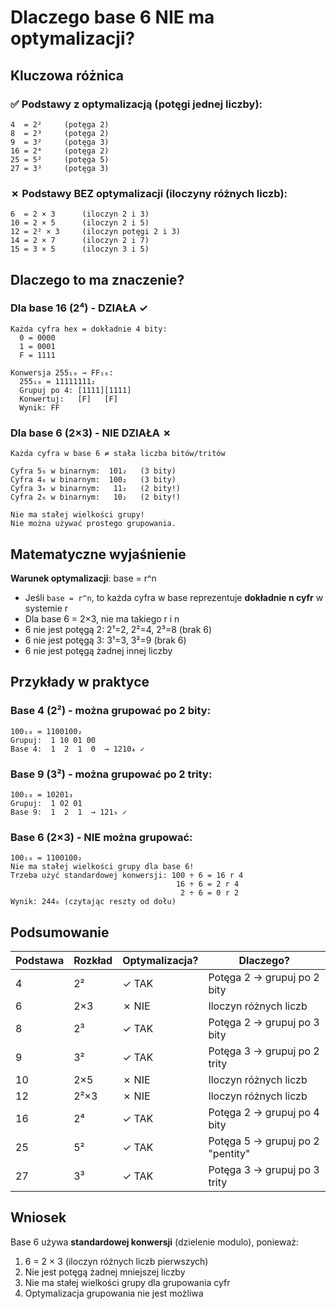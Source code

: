 # Dlaczego base 6 NIE ma optymalizacji?

## Kluczowa różnica

### ✅ Podstawy z optymalizacją (potęgi jednej liczby):
```
4  = 2²     (potęga 2)
8  = 2³     (potęga 2)
9  = 3²     (potęga 3)
16 = 2⁴     (potęga 2)
25 = 5²     (potęga 5)
27 = 3³     (potęga 3)
```

### ✗ Podstawy BEZ optymalizacji (iloczyny różnych liczb):
```
6  = 2 × 3      (iloczyn 2 i 3)
10 = 2 × 5      (iloczyn 2 i 5)
12 = 2² × 3     (iloczyn potęgi 2 i 3)
14 = 2 × 7      (iloczyn 2 i 7)
15 = 3 × 5      (iloczyn 3 i 5)
```

## Dlaczego to ma znaczenie?

### Dla base 16 (2⁴) - DZIAŁA ✓
```
Każda cyfra hex = dokładnie 4 bity:
  0 = 0000
  1 = 0001
  F = 1111
  
Konwersja 255₁₀ → FF₁₆:
  255₁₀ = 11111111₂
  Grupuj po 4: [1111][1111]
  Konwertuj:   [F]   [F]
  Wynik: FF
```

### Dla base 6 (2×3) - NIE DZIAŁA ✗
```
Każda cyfra w base 6 ≠ stała liczba bitów/tritów

Cyfra 5₆ w binarnym:  101₂   (3 bity)
Cyfra 4₆ w binarnym:  100₂   (3 bity)
Cyfra 3₆ w binarnym:   11₂   (2 bity!)
Cyfra 2₆ w binarnym:   10₂   (2 bity!)

Nie ma stałej wielkości grupy! 
Nie można używać prostego grupowania.
```

## Matematyczne wyjaśnienie

**Warunek optymalizacji**: base = r^n

- Jeśli `base = r^n`, to każda cyfra w base reprezentuje **dokładnie n cyfr** w systemie r
- Dla base 6 = 2×3, nie ma takiego r i n
- 6 nie jest potęgą 2: 2¹=2, 2²=4, 2³=8 (brak 6)
- 6 nie jest potęgą 3: 3¹=3, 3²=9 (brak 6)
- 6 nie jest potęgą żadnej innej liczby

## Przykłady w praktyce

### Base 4 (2²) - można grupować po 2 bity:
```
100₁₀ = 1100100₂
Grupuj:  1 10 01 00
Base 4:  1  2  1  0  → 1210₄ ✓
```

### Base 9 (3²) - można grupować po 2 trity:
```
100₁₀ = 10201₃
Grupuj:  1 02 01
Base 9:  1  2  1  → 121₉ ✓
```

### Base 6 (2×3) - NIE można grupować:
```
100₁₀ = 1100100₂
Nie ma stałej wielkości grupy dla base 6!
Trzeba użyć standardowej konwersji: 100 ÷ 6 = 16 r 4
                                     16 ÷ 6 = 2 r 4
                                      2 ÷ 6 = 0 r 2
Wynik: 244₆ (czytając reszty od dołu)
```

## Podsumowanie

| Podstawa | Rozkład | Optymalizacja? | Dlaczego? |
|----------|---------|----------------|-----------|
| 4 | 2² | ✓ TAK | Potęga 2 → grupuj po 2 bity |
| 6 | 2×3 | ✗ NIE | Iloczyn różnych liczb |
| 8 | 2³ | ✓ TAK | Potęga 2 → grupuj po 3 bity |
| 9 | 3² | ✓ TAK | Potęga 3 → grupuj po 2 trity |
| 10 | 2×5 | ✗ NIE | Iloczyn różnych liczb |
| 12 | 2²×3 | ✗ NIE | Iloczyn różnych liczb |
| 16 | 2⁴ | ✓ TAK | Potęga 2 → grupuj po 4 bity |
| 25 | 5² | ✓ TAK | Potęga 5 → grupuj po 2 "pentity" |
| 27 | 3³ | ✓ TAK | Potęga 3 → grupuj po 3 trity |

## Wniosek

Base 6 używa **standardowej konwersji** (dzielenie modulo), ponieważ:
1. 6 = 2 × 3 (iloczyn różnych liczb pierwszych)
2. Nie jest potęgą żadnej mniejszej liczby
3. Nie ma stałej wielkości grupy dla grupowania cyfr
4. Optymalizacja grupowania nie jest możliwa
